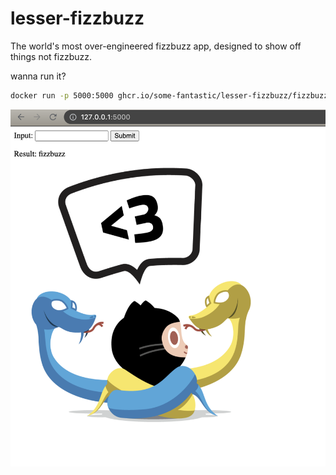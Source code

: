 # lesser-fizzbuzz

The world's most over-engineered fizzbuzz app, designed to show off things not fizzbuzz.

wanna run it?

```bash
docker run -p 5000:5000 ghcr.io/some-fantastic/lesser-fizzbuzz/fizzbuzz:af90207
```

![screenshot](images/initial-screenshot.png)
